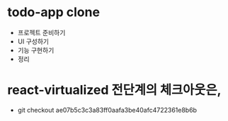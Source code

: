 # todo-app clone

- 프로젝트 준비하기
- UI 구성하기
- 기능 구현하기
- 정리

# react-virtualized 전단계의 체크아웃은,

- git checkout ae07b5c3c3a83ff0aafa3be40afc4722361e8b6b
